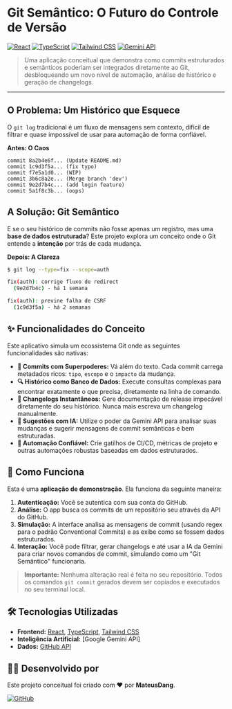 # Git Semântico: O Futuro do Controle de Versão

[![React](https://img.shields.io/badge/React-20232A?style=for-the-badge&logo=react&logoColor=61DAFB)](https://reactjs.org/)
[![TypeScript](https://img.shields.io/badge/TypeScript-007ACC?style=for-the-badge&logo=typescript&logoColor=white)](https://www.typescriptlang.org/)
[![Tailwind CSS](https://img.shields.io/badge/Tailwind_CSS-38B2AC?style=for-the-badge&logo=tailwind-css&logoColor=white)](https://tailwindcss.com/)
[![Gemini API](https://img.shields.io/badge/Gemini_API-4285F4?style=for-the-badge&logo=google&logoColor=white)](https://ai.google.dev/)

> Uma aplicação conceitual que demonstra como commits estruturados e semânticos poderiam ser integrados diretamente ao Git, desbloqueando um novo nível de automação, análise de histórico e geração de changelogs.

---

## O Problema: Um Histórico que Esquece

O `git log` tradicional é um fluxo de mensagens sem contexto, difícil de filtrar e quase impossível de usar para automação de forma confiável.

**Antes: O Caos**
```
commit 8a2b4e6f... (Update README.md)
commit 1c9d3f5a... (fix typo)
commit f7e5a1d0... (WIP)
commit 3b6c8a2e... (Merge branch 'dev')
commit 9e2d7b4c... (add login feature)
commit 5a1f8c3b... (oops)
```

## A Solução: Git Semântico

E se o seu histórico de commits não fosse apenas um registro, mas uma **base de dados estruturada**? Este projeto explora um conceito onde o Git entende a **intenção** por trás de cada mudança.

**Depois: A Clareza**
```bash
$ git log --type=fix --scope=auth

fix(auth): corrige fluxo de redirect
  (9e2d7b4c) - há 1 semana

fix(auth): previne falha de CSRF
  (1c9d3f5a) - há 2 semanas
```

## ✨ Funcionalidades do Conceito

Este aplicativo simula um ecossistema Git onde as seguintes funcionalidades são nativas:

-   **🤖 Commits com Superpoderes:** Vá além do texto. Cada commit carrega metadados ricos: `tipo`, `escopo` e o `impacto` da mudança.
-   **🔍 Histórico como Banco de Dados:** Execute consultas complexas para encontrar exatamente o que precisa, diretamente na linha de comando.
-   **📜 Changelogs Instantâneos:** Gere documentação de release impecável diretamente do seu histórico. Nunca mais escreva um changelog manualmente.
-   **🧠 Sugestões com IA:** Utilize o poder da Gemini API para analisar suas mudanças e sugerir mensagens de commit semânticas e bem estruturadas.
-   **🚀 Automação Confiável:** Crie gatilhos de CI/CD, métricas de projeto e outras automações robustas baseadas em dados estruturados.

## 🚀 Como Funciona

Esta é uma **aplicação de demonstração**. Ela funciona da seguinte maneira:

1.  **Autenticação:** Você se autentica com sua conta do GitHub.
2.  **Análise:** O app busca os commits de um repositório seu através da API do GitHub.
3.  **Simulação:** A interface analisa as mensagens de commit (usando regex para o padrão Conventional Commits) e as exibe como se fossem dados estruturados.
4.  **Interação:** Você pode filtrar, gerar changelogs e até usar a IA da Gemini para criar novos comandos de commit, simulando como um "Git Semântico" funcionaria.

> **Importante:** Nenhuma alteração real é feita no seu repositório. Todos os comandos `git commit` gerados devem ser copiados e executados no seu terminal local.

## 🛠️ Tecnologias Utilizadas

-   **Frontend:** [React](https://reactjs.org/), [TypeScript](https://www.typescriptlang.org/), [Tailwind CSS](https://tailwindcss.com/)
-   **Inteligência Artificial:** [Google Gemini API]
-   **Dados:** [GitHub API](https://docs.github.com/en/rest)

## 👨‍💻 Desenvolvido por

Este projeto conceitual foi criado com ❤️ por **MateusDang**.

[![GitHub](https://img.shields.io/badge/GitHub-100000?style=for-the-badge&logo=github&logoColor=white)](https://github.com/MateusWorkSpace)
